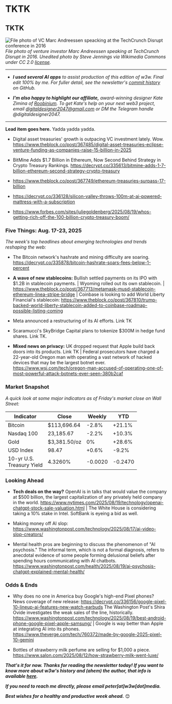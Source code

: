 # TKTK
## TKTK

![File photo of VC Marc Andreessen speacking at the TechCrunch Disrupt conference in 2016](https://upload.wikimedia.org/wikipedia/commons/e/ee/TechCrunch_Disrupt_SF_2016_-_Day_2.jpg)
*File photo of venture investor Marc Andreessen speaking at TechCrunch Disrupt in 2016. Unedited photo by Steve Jennings via Wikimedia Commons under CC 2.0 [license](https://creativecommons.org/licenses/by/2.0/deed.en).*

<hr>

- _**I used several AI apps** to assist production of this edition of w3w. Final edit 100% by me. For fuller detail, see the newsletter's [commit history](https://github.com/peteramckay/w3wnewsletter/commits) on GitHub._

<!--

- _**A big thank-you to w3w's paid subscribers!** To join them in supporting this work, please check out our paid plans [on Substack](https://w3wnews.substack.com/subscribe)._

-->

- _**I'm also happy to highlight our affiliate,** award-winning designer Kate Zimina of [Roobinium](https://dribbble.com/roobinium). To get Kate's help on your next web3 project, email digitaldesigner2047@gmail.com or DM the Telegram handle @digitaldesigner2047._

<hr>

**Lead item goes here.** Yadda yadda yadda.

- Digital asset treasuries' growth is outpacing VC investment lately. Wow. https://www.theblock.co/post/367485/digital-asset-treasuries-eclipse-venture-funding-as-companies-raise-15-billion-in-2025

- BitMine Adds $1.7 Billion in Ethereum, Now Second Behind Strategy in Crypto Treasury Rankings. https://decrypt.co/335613/bitmine-adds-1-7-billion-ethereum-second-strategy-crypto-treasury

- https://www.theblock.co/post/367749/ethereum-treasuries-surpass-17-billion

- https://decrypt.co/336128/silicon-valley-throws-100m-at-ai-powered-mattress-with-a-subscription

- https://www.forbes.com/sites/juliegoldenberg/2025/08/19/whos-getting-rich-off-the-100-billion-crypto-treasury-boom/

### Five Things: Aug. 17-23, 2025

*The week's top headlines about emerging technologies and trends reshaping the web:*

- The Bitcoin network's hashrate and mining difficulty are soaring. https://decrypt.co/335878/bitcoin-hashrate-soars-fees-below-1-percent

- **A wave of new stablecoins:** Bullish settled payments on its IPO with $1.2B in stablecoin payments. <!-- Link TK --> | Wyoming rolled out its own stablecoin. <!-- Link TK --> | https://www.theblock.co/post/367713/metamask-musd-stablecoin-ethereum-linea-stripe-bridge | Coinbase is looking to add World Liberty Financial's stablecoin: https://www.theblock.co/post/367810/trump-backed-world-liberty-stablecoin-added-to-coinbase-roadmap-possible-listing-coming

- Meta announced a restructuring of its AI efforts. Link TK

- Scaramucci's SkyBridge Capital plans to tokenize $300M in hedge fund shares. Link TK.

- **Mixed news on privacy:** UK dropped request that Apple build back doors into its products. Link TK | Federal prosecutors have charged a 22-year-old Oregon man with operating a vast network of hacked devices that may be the largest botnet ever. https://www.wsj.com/tech/oregon-man-accused-of-operating-one-of-most-powerful-attack-botnets-ever-seen-380b2caf


<!--

Leftovers...


- A federal appeals court handed SpaceX a win on Tuesday, in a ruling that prevents the National Labor Relations Board from prosecuting unfair labor practices against the company. The ruling by the Fifth District Court of Appeals, which suggests the structure of the NLRB is likely unconstitutional, could have far-reaching effects. https://techcrunch.com/2025/08/19/appeals-court-says-nlrb-structure-unconstitutional-in-a-win-for-spacex/

-->

### Market Snapshot

*A quick look at some major indicators as of Friday's market close on Wall Street:*

<!-- Preliminary data is below for now. Need to update after Friday's close. -->

<table>

  <thead>
    <tr>
      <th>Indicator</th>
      <th>Close</th>
      <th>Weekly</th>
      <th>YTD</th>
    </tr>
  </thead>

  <tbody>
   <tr>
     <td>Bitcoin</td>
     <td>$113,696.64</td>
     <td>-2.8%</td>
     <td>+21.1%</td>
   </tr>

   <tr>
     <td>Nasdaq 100</td>
     <td>23,185.67</td>
     <td>-2.2%</td>
     <td>+10.3%</td>
   </tr>

   <tr>
     <td>Gold</td>
     <td>$3,381.50/oz</td>
     <td>0%</td>
     <td>+28.6%</td>
   </tr>

   <tr>
     <td>USD Index</td>
     <td>98.47</td>
     <td>+0.6%</td>
     <td>-9.2%</td>
   </tr>

   <tr>
     <td>10-yr U.S.<br> Treasury Yield</td>
     <td>4.3260%</td>
     <td>-0.0020</td>
     <td>-0.2470</td>
   </tr>

</tbody>
</table>

### Looking Ahead

- **Tech deals on the way?** OpenAI is in talks that would value the company at $500 billion, the largest capitalization of any privately held company in the world. https://www.nytimes.com/2025/08/19/technology/openai-chatgpt-stock-sale-valuation.html | The White House is considering taking a 10% stake in Intel. SoftBank is eyeing a bid as well. <!-- Check for followups. Links tk. -->

- Making money off AI slop: https://www.washingtonpost.com/technology/2025/08/17/ai-video-slop-creators/

- Mental health pros are beginning to discuss the phenomenon of "AI psychosis." The informal term, which is not a formal diagnosis, refers to anecdotal evidence of some people forming delusional beliefs after spending hours communicating with AI chatbots. https://www.washingtonpost.com/health/2025/08/19/ai-psychosis-chatgpt-explained-mental-health/

### Odds & Ends

- Why does no one in America buy Google's high-end Pixel phones? News coverage of new release: https://decrypt.co/336156/google-pixel-10-lineup-ai-features-new-watch-earbuds The Washington Post's Shira Ovide investigates the weak sales of the line, historically. https://www.washingtonpost.com/technology/2025/08/19/best-android-phone-google-pixel-apple-samsung/ | Google is way better than Apple at integrating AI into its phones. https://www.theverge.com/tech/760372/made-by-google-2025-pixel-10-gemini

- Bottles of strawberry milk perfume are selling for $1,000 a piece. https://www.salon.com/2025/08/12/how-strawberry-milk-went-luxe/

_**That's it for now. Thanks for reading the newsletter today! If you want to know more about w3w's history and (ahem) the author, that info is available [here](https://w3wnews.substack.com/about).**_

_**If you need to reach me directly, please email peter[at]w3w[dot]media.**_

_**Best wishes for a healthy and productive week ahead.**_ 😊
